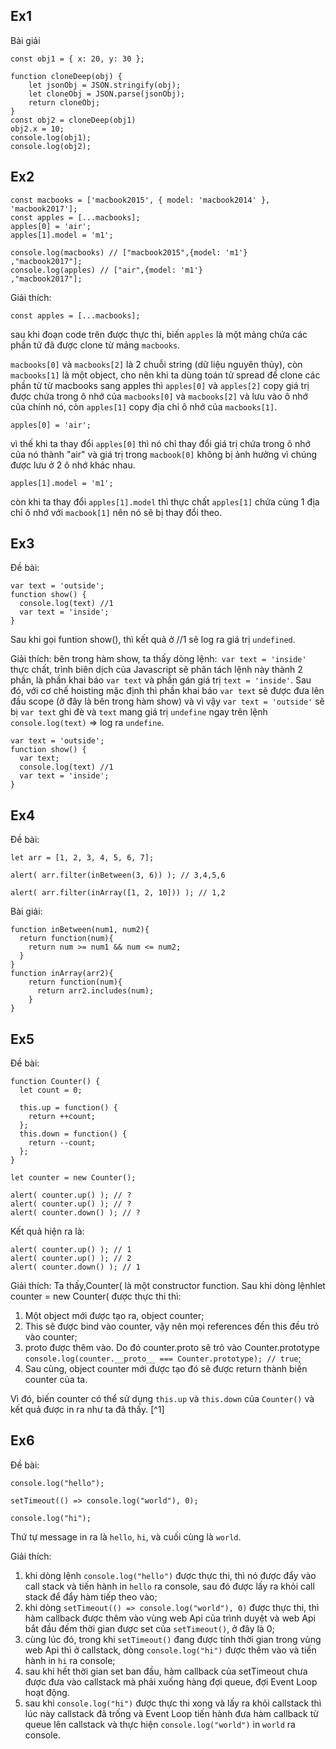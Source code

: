 ## Ex1 
Bài giải
```
const obj1 = { x: 20, y: 30 };

function cloneDeep(obj) {
    let jsonObj = JSON.stringify(obj);
    let cloneObj = JSON.parse(jsonObj);
    return cloneObj;
}
const obj2 = cloneDeep(obj1)
obj2.x = 10;
console.log(obj1);
console.log(obj2);
```
## Ex2

```
const macbooks = ['macbook2015', { model: 'macbook2014' }, 'macbook2017'];
const apples = [...macbooks];
apples[0] = 'air';
apples[1].model = 'm1';

console.log(macbooks) // ["macbook2015",{model: 'm1'}
,"macbook2017"];
console.log(apples) // ["air",{model: 'm1'}
,"macbook2017"];
```

Giải thích:
```
const apples = [...macbooks];
```
sau khi đoạn code trên được thực thi,
biến `apples` là một mảng chứa các phần tử đã được clone từ mảng `macbooks`.  
 
`macbooks[0]` và `macbooks[2]` là 2 chuỗi string (dữ liệu nguyên thủy), còn `macbooks[1]` là một object, cho nên khi ta dùng toán tử spread để clone các phần tử từ macbooks sang apples thì `apples[0]` và `apples[2]` copy giá trị được chứa trong ô nhớ của `macbooks[0]` và `macbooks[2]` và lưu vào ô nhớ của chính nó, còn `apples[1]` copy địa chỉ ô nhớ của `macbooks[1]`.
```
apples[0] = 'air';
```
vì thế khi ta thay đổi `apples[0]` thì nó chỉ thay đổi giá trị chứa trong ô nhớ của nó thành "air" và giá trị trong `macbook[0]` không bị ảnh hưởng vì chúng được lưu ở 2 ô nhớ khác nhau.
```
apples[1].model = 'm1';
```
còn khi ta thay đổi `apples[1].model` thì thực chất `apples[1]` chứa cùng 1 địa chỉ ô nhớ với `macbook[1]` nên nó sẽ bị thay đổi theo.

## Ex3
Đề bài:
```
var text = 'outside';
function show() {
  console.log(text) //1
  var text = 'inside';
}
```
Sau khi gọi funtion show(), thì kết quả ở //1 sẽ log ra giá trị `undefined`. 

Giải thích: bên trong hàm show, ta thấy dòng lệnh:` var text = 'inside'` thực chất, trình biên dịch của Javascript sẽ phân tách lệnh này thành 2 phần, là phần khai báo `var text` và phần gán giá trị `text = 'inside'`. Sau đó, với cơ chế hoisting mặc định thì phần khai báo `var text` sẽ được đưa lên đầu scope (ở đây là bên trong hàm show) và vì vậy `var text = 'outside'` sẽ bị `var text` ghi đè và `text` mang giá trị `undefine` ngay trên lệnh `console.log(text)` => log ra `undefine`.
```
var text = 'outside';
function show() {
  var text;
  console.log(text) //1
  var text = 'inside';
}
```

## Ex4

Đề bài:
```
let arr = [1, 2, 3, 4, 5, 6, 7];

alert( arr.filter(inBetween(3, 6)) ); // 3,4,5,6

alert( arr.filter(inArray([1, 2, 10])) ); // 1,2
```
Bài giải:
```
function inBetween(num1, num2){
  return function(num){
    return num >= num1 && num <= num2;
  }
}
function inArray(arr2){
    return function(num){
      return arr2.includes(num);
    }
}
```

## Ex5

Đề bài:
```
function Counter() {
  let count = 0;

  this.up = function() {
    return ++count;
  };
  this.down = function() {
    return --count;
  };
}

let counter = new Counter();

alert( counter.up() ); // ?
alert( counter.up() ); // ?
alert( counter.down() ); // ?
```
Kết quả hiện ra là:
```
alert( counter.up() ); // 1
alert( counter.up() ); // 2
alert( counter.down() ); // 1
```
Giải thích: Ta thấy,Counter( là một constructor function. 
Sau khi dòng lệnhlet counter = new Counter( được thực thi thì:

1. Một object mới được tạo ra, object counter;
2. This sẽ được bind vào counter, vậy nên mọi references đến this đều trỏ vào counter;
3. proto được thêm vào. Do đó counter.proto sẽ trỏ vào Counter.prototype `console.log(counter.__proto__ === Counter.prototype); // true`;
4. Sau cùng, object counter mới được tạo đó sẽ được return thành biến counter của ta.

Vì đó, biến counter có thể sử dụng `this.up` và `this.down` của `Counter()` và kết quả được in ra như ta đã thấy. [^1]

## Ex6

Đề bài:
```
console.log("hello");

setTimeout(() => console.log("world"), 0);

console.log("hi");
```
Thứ tự message in ra là `hello`, `hi`, và cuối cùng là `world`. 

Giải thích: 
1. khi dòng lệnh `console.log("hello")` được thực thi, thì nó được đẩy vào call stack và tiến hành in `hello` ra console, sau đó được lấy ra khỏi call stack để đẩy hàm tiếp theo vào;
2. khi dòng `setTimeout(() => console.log("world"), 0)` được thực thi, thì hàm callback được thêm vào vùng web Api của trình duyệt và web Api bắt đầu đếm thời gian được set của `setTimeout()`, ở đây là 0;
3. cùng lúc đó, trong khi `setTimeout()` đang được tính thời gian trong vùng web Api thì ở callstack, dòng `console.log("hi")` được thêm vào và tiến hành in `hi` ra console;
4. sau khi hết thời gian set ban đầu, hàm callback của setTimeout chưa được đưa vào callstack mà phải xuống hàng đợi queue, đợi Event Loop hoạt động. 
5. sau khi `console.log("hi")` được thực thi xong và lấy ra khỏi callstack thì lúc này callstack đã trống và Event Loop tiến hành đưa hàm callback từ queue lên callstack và thực hiện `console.log("world")` in `world` ra console. 






